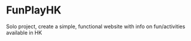 FunPlayHK
=========

Solo project, create a simple, functional website with info on fun/activities available in HK
